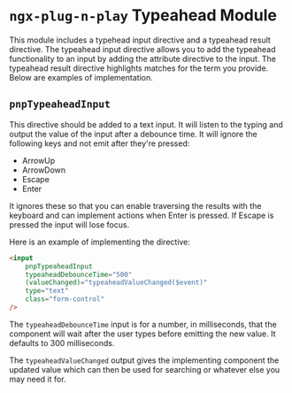 # `ngx-plug-n-play` Typeahead Module

This module includes a typehead input directive and a typeahead result directive. The typeahead input directive allows you to add the typeahead functionality to an input by adding the attribute directive to the input. The typeahead result directive highlights matches for the term you provide. Below are examples of implementation.

## `pnpTypeaheadInput`

This directive should be added to a text input. It will listen to the typing and output the value of the input after a debounce time. It will ignore the following keys and not emit after they're pressed:

-   ArrowUp
-   ArrowDown
-   Escape
-   Enter

It ignores these so that you can enable traversing the results with the keyboard and can implement actions when Enter is pressed. If Escape is pressed the input will lose focus.

Here is an example of implementing the directive:

```html
<input
	pnpTypeaheadInput
	typeaheadDebounceTime="500"
	(valueChanged)="typeaheadValueChanged($event)"
	type="text"
	class="form-control"
/>
```

The `typeaheadDebounceTime` input is for a number, in milliseconds, that the component will wait after the user types before emitting the new value. It defaults to 300 milliseconds.

The `typeaheadValueChanged` output gives the implementing component the updated value which can then be used for searching or whatever else you may need it for.
